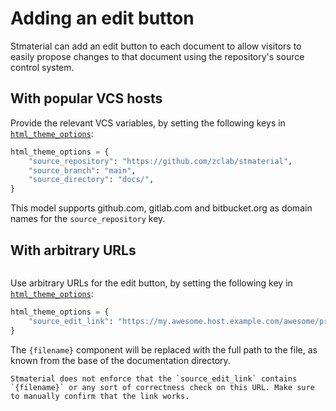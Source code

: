 # Adding an edit button

Stmaterial can add an edit button to each document to allow visitors to easily propose changes to that document using the repository's source control system.

## With popular VCS hosts

Provide the relevant VCS variables, by setting the following keys in [`html_theme_options`][sphinx-html_theme_options]:

```python
html_theme_options = {
    "source_repository": "https://github.com/zclab/stmaterial",
    "source_branch": "main",
    "source_directory": "docs/",
}
```

This model supports github.com, gitlab.com and bitbucket.org as domain names for the `source_repository` key.

## With arbitrary URLs

```{versionadded} 2022.09.29

```

Use arbitrary URLs for the edit button, by setting the following key in [`html_theme_options`][sphinx-html_theme_options]:

```python
html_theme_options = {
    "source_edit_link": "https://my.awesome.host.example.com/awesome/project/edit/{filename}",
}
```

The `{filename}` component will be replaced with the full path to the file, as known from the base of the documentation directory.

```{important}
Stmaterial does not enforce that the `source_edit_link` contains `{filename}` or any sort of correctness check on this URL. Make sure to manually confirm that the link works.
```

[sphinx-html_theme_options]: https://www.sphinx-doc.org/en/master/usage/configuration.html#confval-html_theme_options
